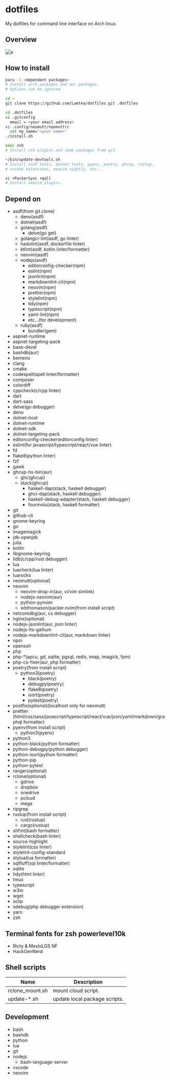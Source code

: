 # dotfiles

My dotfiles for command line interface on Arch linux.

## Overview

![a](https://user-images.githubusercontent.com/48638671/171588449-9a133364-cb2b-4423-a661-0510a0940431.png)

## How to install

```bash
paru -S <dependent packages>
# Install arch packages and aur packages.
# Options can be ignored.
```

```bash
cd ~
git clone https://github.com/Lamtea/dotfiles.git .dotfiles
```

```bash
cd .dotfiles
vi .gitconfig
  email = <your email address>
vi .config/neomutt/neomuttrc
  set my_name="<your name>"
./install.sh
```

```bash
exec zsh
# Install zsh plugins and some packages from git.
```

```bash
~/bin/update-devtools.sh
# Install asdf tools, dotnet tools, pyenv, poetry, ghcup, rustup,
# vscode extensions, neovim nightly, etc...
```

```bash
vi +PackerSync +qall
# Install neovim plugins.
```

## Depend on

- asdf(from git clone)
  - deno(asdf)
  - dotnet(asdf)
  - golang(asdf)
    - delve(go get)
  - golangci-lint(asdf, go linter)
  - hadolint(asdf, dockerfile linter)
  - ktlint(asdf, kotlin linter/formatter)
  - neovim(asdf)
  - nodejs(asdf)
    - editorconfig-checker(npm)
    - eslint(npm)
    - jsonlint(npm)
    - markdownlint-cli(npm)
    - neovim(npm)
    - prettier(npm)
    - stylelint(npm)
    - tidy(npm)
    - typescript(npm)
    - yaml-lint(npm)
    - etc...(for development)
  - ruby(asdf)
    - bundler(gem)
- aspnet-runtime
- aspnet-targeting-pack
- base-devel
- bashdb(aur)
- bemenu
- clang
- cmake
- codespell(spell linter/formatter)
- composer
- colordiff
- cppcheck(c/cpp linter)
- dart
- dart-sass
- delve(go debugger)
- deno
- dotnet-host
- dotnet-runtime
- dotnet-sdk
- dotnet-targeting-pack
- editorconfig-checker(editorconfig linter)
- eslint(for javascript/typescript/react/vue linter)
- fd
- flake8(python linter)
- fzf
- gawk
- ghcup-hs-bin(aur)
  - ghc(ghcup)
  - stack(ghcup)
    - haskell-dap(stack, haskell debugger)
    - ghci-dap(stack, haskell debugger)
    - haskell-debug-adapter(stack, haskell debugger)
    - fourmolu(stack, haskell formatter)
- git
- github-cli
- gnome-keyring
- go
- imagemagick
- jdk-openjdk
- julia
- kotlin
- libgnome-keyring
- lldb(c/cpp/rust debugger)
- lua
- luacheck(lua linter)
- luarocks
- neomutt(optional)
- neovim
  - neovim-drop-in(aur, vi/vim simlink)
  - nodejs-neovim(aur)
  - python-pynvim
  - wbthomason/packer.nvim(from install script)
- netcoredbg(aur, cs debugger)
- nginx(optional)
- nodejs-jsonlint(aur, json linter)
- nodejs-lts-gallium
- nodejs-markdownlint-cli(aur, markdown linter)
- npm
- openssh
- php
- php-\*(apcu, gd, sqlite, pgsql, redis, imap, imagick, fpm)
- php-cs-fixer(aur, php formatter)
- poetry(from install script)
  - python3(poetry)
    - black(poetry)
    - debugpy(poetry)
    - flake8(poetry)
    - isort(poetry)
    - pytest(poetry)
- postfix(optional)(localhost only for neomutt)
- prettier
  (html/css/sass/javascript/typescript/react/vue/json/yaml/markdown/graphql formatter)
- pyenv(from install script)
  - python3(pyenv)
- python3
- python-black(python formatter)
- python-debugpy(python debugger)
- python-isort(python formatter)
- python-pip
- python-pytest
- ranger(optional)
- rclone(optional)
  - gdrive
  - dropbox
  - onedrive
  - pcloud
  - mega
- ripgrep
- rustup(from install script)
  - rust(rustup)
  - cargo(rustup)
- shfmt(bash formatter)
- shellcheck(bash linter)
- source-highlight
- stylelint(css linter)
- stylelint-config-standard
- stylua(lua formatter)
- sqlfluff(sql linter/formatter)
- sqlite
- tidy(html linter)
- tmux
- typescript
- w3m
- wget
- xclip
- xdebug(php debugger extension)
- yarn
- zsh

## Terminal fonts for zsh powerlevel10k

- Ricty & MesloLGS NF
- HackGenNerd

## Shell scripts

| Name            | Description                   |
| --------------- | ----------------------------- |
| rclone_mount.sh | mount cloud script.           |
| update-\*.sh    | update local package scripts. |

## Development

- bash
- bashdb
- python
- lua
- git
- nodejs
  - bash-language-server
- vscode
- neovim
